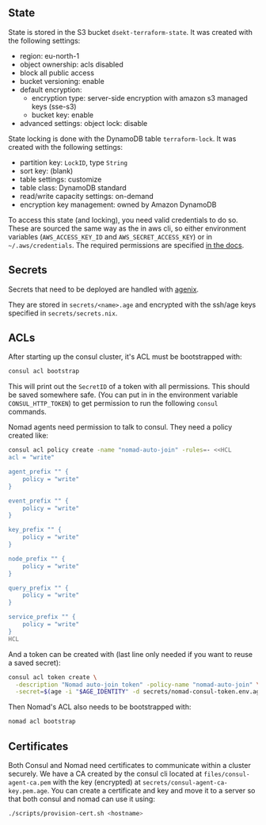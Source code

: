 ## State

State is stored in the S3 bucket `dsekt-terraform-state`. It was created with the following settings:
- region: eu-north-1
- object ownership: acls disabled
- block all public access
- bucket versioning: enable
- default encryption:
  - encryption type: server-side encryption with amazon s3 managed keys (sse-s3)
  - bucket key: enable
- advanced settings: object lock: disable

State locking is done with the DynamoDB table `terraform-lock`. It was created with the following settings:
- partition key: `LockID`, type `String`
- sort key: (blank)
- table settings: customize
- table class: DynamoDB standard
- read/write capacity settings: on-demand
- encryption key management: owned by Amazon DynamoDB

To access this state (and locking), you need valid credentials to do so. These are sourced the same way as the in aws cli, so either environment variables (`AWS_ACCESS_KEY_ID` and `AWS_SECRET_ACCESS_KEY`) or in `~/.aws/credentials`. The required permissions are specified [in the docs](https://developer.hashicorp.com/terraform/language/settings/backends/s3).

## Secrets

Secrets that need to be deployed are handled with [agenix](https://github.com/ryantm/agenix).

They are stored in `secrets/<name>.age` and encrypted with the ssh/age keys specified in `secrets/secrets.nix`.

## ACLs

After starting up the consul cluster, it's ACL must be bootstrapped with:
```sh
consul acl bootstrap
```
This will print out the `SecretID` of a token with all permissions. This should be saved somewhere safe. (You can put in in the environment variable `CONSUL_HTTP_TOKEN`) to get permission to run the following `consul` commands.

Nomad agents need permission to talk to consul. They need a policy created like:
```sh
consul acl policy create -name "nomad-auto-join" -rules=- <<HCL
acl = "write"

agent_prefix "" {
    policy = "write"
}

event_prefix "" {
    policy = "write"
}

key_prefix "" {
    policy = "write"
}

node_prefix "" {
    policy = "write"
}

query_prefix "" {
    policy = "write"
}

service_prefix "" {
    policy = "write"
}
HCL
```

And a token can be created with (last line only needed if you want to reuse a saved secret):
```sh
consul acl token create \
  -description "Nomad auto-join token" -policy-name "nomad-auto-join" \
  -secret=$(age -i "$AGE_IDENTITY" -d secrets/nomad-consul-token.env.age | awk -F= '{print $2}')
```

Then Nomad's ACL also needs to be bootstrapped with:
```sh
nomad acl bootstrap
```

## Certificates

Both Consul and Nomad need certificates to communicate within a cluster securely. We have a CA created by the consul cli located at `files/consul-agent-ca.pem` with the key (encrypted) at `secrets/consul-agent-ca-key.pem.age`. You can create a certificate and key and move it to a server so that both consul and nomad can use it using:
```sh
./scripts/provision-cert.sh <hostname>
```
